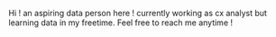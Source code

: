 Hi ! an aspiring data person here ! currently working as cx analyst but learning data in my freetime. Feel free to reach me anytime !

<!---
knopnine/knopnine is a ✨ special ✨ repository because its `README.md` (this file) appears on your GitHub profile.
You can click the Preview link to take a look at your changes.
--->
